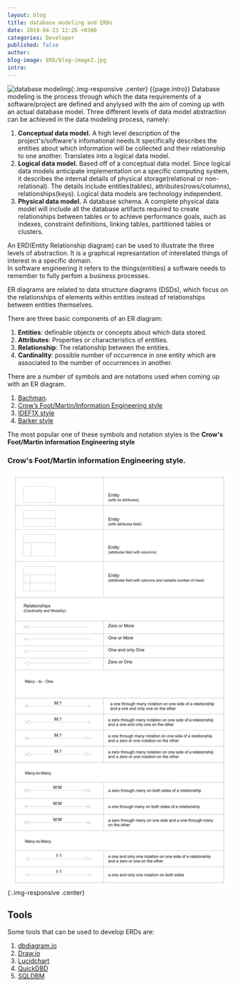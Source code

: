 ```yaml
---
layout: blog
title: database modeling and ERDs
date: 2019-04-23 12:26 +0300
categories: Developer
published: false
author: 
blog-image: ERD/blog-image2.jpg
intro: 
---
```


![database modeling](/assets/images/blog/{{page.blog-image}}){:.img-responsive .center}
{{page.intro}}
Database modeling is the process through which the data requirements of a software/project are defined and anylysed with the aim of coming up with an actual database model.
Three different levels of data model abstraction can be achieved in the data modeling process, namely: 

1. **Conceptual data model.** A high level description of the project's/software's infomational needs.It specifically describes the entities about which information will be collected and their relationship to one another. Translates into a logical data model.  
2. **Logical data model.** Based off of a conceptual data model. Since logical data models anticipate implementation on a specific computing system, it describes the internal details of physical storage(relational or non-relational). The details include entities(tables), attributes(rows/columns), relationships(keys). Logical data models are technology independent.  
3. **Physical data model.** A database schema. A complete physical data model will include all the database artifacts required to create relationships between tables or to achieve performance goals, such as indexes, constraint definitions, linking tables, partitioned tables or clusters.

An ERD(Entity Relationship diagram) can be used to illustrate the three levels of abstraction. It is a graphical represantation of interelated things of interest in a specific domain.  
In software engineering it refers to the things(entities) a software needs to remember to fully perfom a business processes.  

ER diagrams are related to data structure diagrams (DSDs), which focus on the relationships of elements within entities instead of relationships between entities themselves.

There are three basic components of an ER diagram:

1. **Entities**: definable objects  or concepts about which data stored.
2. **Attributes**: Properties or characteristics of entities.
3. **Relationship**: The relationship between the entities.
4. **Cardinality**: possible number of occurrence in one entity which are associated to the number of occurrences in another.


There are a number of symbols and are notations used when coming up with an ER diagram.
1. [Bachman](https://en.wikipedia.org/wiki/Data_structure_diagram#Bachman_diagram).
2. [Crow’s Foot/Martin/Information Engineering style](https://en.wikipedia.org/wiki/Entity%E2%80%93relationship_model#Crow's_foot_notation)
3. [IDEF1X style](https://en.wikipedia.org/wiki/IDEF1X)
4. [Barker style](https://en.wikipedia.org/wiki/Barker%27s_notation)

The most popular one of these symbols and notation styles is the **Crow's Foot/Martin information Engineering style**

### Crow's Foot/Martin information Engineering style.

![crow's Foot notation](/assets/images/blog/ERD/Crows-Foot-notation-symbols.png){:.img-responsive .center}

## Tools

Some tools that can be used to develop ERDs are:

1. [dbdiagram.io](https://dbdiagram.io/home)
2. [Draw.io](https://www.draw.io/)
3. [Lucidchart](https://www.lucidchart.com)
4. [QuickDBD](https://www.quickdatabasediagrams.com/)
5. [SQLDBM](https://sqldbm.com/Home/)
